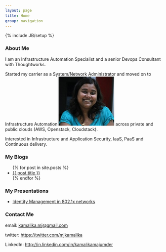 ```yaml
---
layout: page
title: Home
group: navigation
---
```

{% include JB/setup %}

### About Me
     
  I am an Infrastructure Automation Specialist and a senior Devops Consultant with Thoughtworks. 

  Started my carrier as a System/Network Administrator and 
  moved on to Infrastructure Automation                    ![My Pic](/images/my_photo.jpeg) 
  across private and public clouds (AWS, Openstack, Cloudstack).  

  Interested in Infrastructure and Application Security, IaaS, PaaS and Continuous delivery.


### My Blogs

<ul>
  {% for post in site.posts %}
    <li>
      <a href="{{ post.url }}">{{ post.title }}</a>
    </li>
  {% endfor %}
</ul>

### My Presentations

<ul>
  <li>
  <a href="http://www.slideshare.net/kamalikamj/identity-management-15171366">Identity Management in 802.1x networks</a>
</li>
</ul>

### Contact Me 
  
  email: kamalika.mj@gmail.com

  twitter: <a href="https://twitter.com/mjkamalika">https://twitter.com/mjkamalika</a>
  
  LinkedIn: <a href="http://in.linkedin.com/in/kamalikamajumder">http://in.linkedin.com/in/kamalikamajumder</a>



